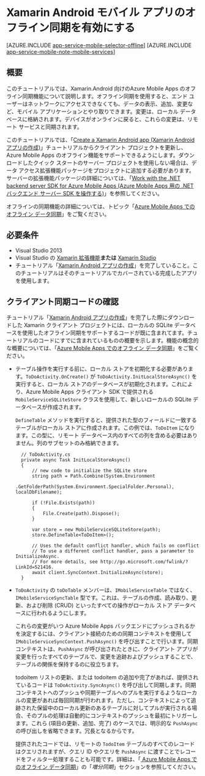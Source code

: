 <properties
    pageTitle="Azure モバイル アプリ (Xamarin Android) に対するオフライン同期の有効化"
    description="App Service モバイル アプリを使用して、Xamarin Android アプリケーションのオフライン データをキャッシュおよび同期する方法を説明します。"
    documentationCenter="xamarin"
    authors="wesmc7777"
    manager="dwrede"
    editor=""
    services="app-service\mobile"/>

<tags
    ms.service="app-service-mobile"
    ms.workload="mobile"
    ms.tgt_pltfrm="mobile-xamarin-android"
    ms.devlang="dotnet"
    ms.topic="article"
	ms.date="11/22/2015"
    ms.author="wesmc"/>

# Xamarin Android モバイル アプリのオフライン同期を有効にする

[AZURE.INCLUDE [app-service-mobile-selector-offline](../../includes/app-service-mobile-selector-offline.md)]&nbsp;[AZURE.INCLUDE [app-service-mobile-note-mobile-services](../../includes/app-service-mobile-note-mobile-services.md)]

## 概要

このチュートリアルでは、Xamarin.Android 向けのAzure Mobile Apps のオフライン同期機能について説明します。オフライン同期を使用すると、エンド ユーザーはネットワークにアクセスできなくても、データの表示、追加、変更など、モバイル アプリケーションとやり取りできます。変更は、ローカル データベースに格納されます。デバイスがオンラインに戻ると、これらの変更は、リモート サービスと同期されます。

このチュートリアルでは、「[Create a Xamarin Android app (Xamarin Android アプリの作成)]」チュートリアルからクライアント プロジェクトを更新し、Azure Mobile Apps のオフライン機能をサポートできるようにします。ダウンロードしたクイック スタートのサーバー プロジェクトを使用しない場合は、データ アクセス拡張機能パッケージをプロジェクトに追加する必要があります。サーバーの拡張機能パッケージの詳細については、「[Work with the .NET backend server SDK for Azure Mobile Apps (Azure Mobile Apps 用の .NET バックエンド サーバー SDK を操作する)](app-service-mobile-dotnet-backend-how-to-use-server-sdk.md)」を参照してください。

オフラインの同期機能の詳細については、トピック「[Azure Mobile Apps でのオフライン データ同期]」をご覧ください。

## 必要条件

* Visual Studio 2013
* Visual Studio の [Xamarin 拡張機能]**または** [Xamarin Studio]
* チュートリアル「[Xamarin Android アプリの作成]」を完了していること。このチュートリアルはそのチュートリアルでカバーされている完成したアプリを使用します。

## クライアント同期コードの確認

チュートリアル「[Xamarin Android アプリの作成]」を完了した際にダウンロードした Xamarin クライアント プロジェクトには、ローカルの SQLite データベースを使用したオフライン同期をサポートするコードが既に含まれてます。チュートリアルのコードにすでに含まれているものの概要を示します。機能の概念的な概要については、「[Azure Mobile Apps でのオフライン データ同期]」をご覧ください。

* テーブル操作を実行する前に、ローカル ストアを初期化する必要があります。`ToDoActivity.OnCreate()` が `ToDoActivity.InitLocalStoreAsync()` を実行すると、ローカル ストアのデータベースが初期化されます。これにより、Azure Mobile Apps クライアント SDK で提供される `MobileServiceSQLiteStore` クラスを使用して、新しいローカルの SQLite データベースが作成されます。 
 
	`DefineTable` メソッドを実行すると、提供された型のフィールドに一致するテーブルがローカル ストアに作成されます。この例では、`ToDoItem` になります。この型に、リモート データベース内のすべての列を含める必要はありません。列のサブセットのみ格納できます。

		// ToDoActivity.cs
        private async Task InitLocalStoreAsync()
        {
            // new code to initialize the SQLite store
            string path = Path.Combine(System.Environment
				.GetFolderPath(System.Environment.SpecialFolder.Personal), localDbFilename);

            if (!File.Exists(path))
            {
                File.Create(path).Dispose();
            }

            var store = new MobileServiceSQLiteStore(path);
            store.DefineTable<ToDoItem>();

            // Uses the default conflict handler, which fails on conflict
            // To use a different conflict handler, pass a parameter to InitializeAsync. 
			// For more details, see http://go.microsoft.com/fwlink/?LinkId=521416.
            await client.SyncContext.InitializeAsync(store);
        }


* `ToDoActivity` の `toDoTable` メンバーは、`IMobileServiceTable` ではなく、`IMobileServiceSyncTable` 型です。これは、テーブルの作成、読み取り、更新、および削除 (CRUD) といったすべての操作がローカル ストア データベースに行われるようにします。
 
	これらの変更がいつ Azure Mobile Apps バックエンドにプッシュされるかを決定するには、クライアント接続のための同期コンテキストを使用して `IMobileServiceSyncContext.PushAsync()` を呼び出すことで行います。同期コンテキストは、`PushAsync` が呼び出されたときに、クライアント アプリが変更を行ったすべてのテーブルで、変更を追跡およびプッシュすることで、テーブルの関係を保持するのに役立ちます。

	todoitem リストの更新、または todoitem の追加や完了があれば、提供されているコードは `ToDoActivity.SyncAsync()` を呼び出して同期します。同期コンテキストへのプッシュや同期テーブルへのプルを実行するようなローカルの変更があれば毎回同期が行われます。ただし、コンテキストによって追跡された保留中のローカル更新のあるテーブルに対してプルが実行される場合、そのプルの処理は自動的にコンテキストのプッシュを最初にトリガーします。これら (項目の更新、追加、完了) のケースでは、明示的な `PushAsync` の呼び出しを省略できます。冗長となるからです。

    提供されたコードでは、リモートの `TodoItem` テーブルのすべてのレコードはクエリされますが、クエリ ID やクエリを `PushAsync` に渡すことでレコードをフィルター処理することも可能です。詳細は、「[ Azure Mobile Apps でのオフライン データ同期]」の「*増分同期*」セクションを参照してください。

	<!-- Need updated conflict handling info : `InitializeAsync` uses the default conflict handler, which fails whenever there is a conflict. To provide a custom conflict handler, see the tutorial [Handling conflicts with offline support for Mobile Services].
-->	// ToDoActivity.cs
        private async Task SyncAsync()
        {
			try {
	            await client.SyncContext.PushAsync();
	            await toDoTable.PullAsync("allTodoItems", toDoTable.CreateQuery()); // query ID is used for incremental sync
			} catch (Java.Net.MalformedURLException) {
				CreateAndShowDialog (new Exception ("There was an error creating the Mobile Service. Verify the URL"), "Error");
			} catch (Exception e) {
				CreateAndShowDialog (e, "Error");
			}
        }


## クライアント アプリの実行

ローカル ストアのデータベースの設定をするために、少なくとも 1 回はクライアント アプリを実行してください。次のセクションでは、オフラインのシナリオをシミュレートし、アプリがオフラインの間にローカル ストアのデータを変更します。

## クライアント アプリの同期の動作を更新する

このセクションでは、バックエンドに無効なアプリケーション URL を使用することで、クライアント アプリを変更して、オフラインのシナリオをシミュレートします。データ項目を追加または変更すると、これらの変更はローカル ストアに保持されますが、接続が再確立されるまでは、バックエンドのデータ ストアには同期されません。

1. `ToDoActivity.cs` の上部で、次のように、`applicationURL` の初期化を変更して無効な URL を設定します。

        const string applicationURL = @"https://your-service.azurewebsites.fail/"; 

	アプリでも認証が使用されている場合、それが原因でサインインは失敗するので注意してください。また、デバイス上で Wi-Fi および移動体通信ネットワークを無効にしてオフライン動作をデモンストレーションすることも、機内モードを使用することもできます。

2. `ToDoActivity.SyncAsync` を更新することで、`MobileServicePushFailedException` を取得し、オフラインであるという前提が単純に無視されます。

        private async Task SyncAsync()
        {
			try {
	            await client.SyncContext.PushAsync();
	            await toDoTable.PullAsync("allTodoItems", toDoTable.CreateQuery()); // query ID is used for incremental sync
			} catch (Java.Net.MalformedURLException) {
				CreateAndShowDialog (new Exception ("There was an error creating the Mobile Service. Verify the URL"), "Error");
			} catch (MobileServicePushFailedException)
            {
                // Not reporting this exception. Assuming the app is offline for now
            }
            catch (Exception e) {
				CreateAndShowDialog (e, "Error");
			}
        }


3. アプリケーションをビルドし、実行します。名前解決の例外を報告する例外ダイアログが出た場合は、閉じてください。新しい todo 項目を追加すると、`MobileServicePushFailedException` はダイアログを表示しないで処理されるため、接続がなされているようにアプリが動作することに注意してください。

4. 追加した新しい項目は、モバイルのバックエンドにプッシュできるようになるまでローカル ストアにのみ存在します。アプリケーションを終了し、再起動して、作成した新しい項目がローカル ストアに保存されていることを確認します。

5. (省略可能) Visual Studio を使用して、Azure SQL Database テーブルを表示し、バックエンドのデータベースのデータが変更されていないことを確認します。

   Visual Studio で、**サーバー エクスプローラー**を開きます。**[Azure]**、**[SQL Databases]** の順に選択して、データベースに移動します。データベースを右クリックし、**[SQL Server オブジェクト エクスプローラーで開く]** を選択します。これで SQL データベースのテーブルとその内容を参照できます。

6. (省略可能) Fiddler や Postman などの REST ツールを使用して、モバイルのバックエンドをクエリします。その際、`https://your-mobile-app-backend-name.azurewebsites.net/tables/TodoItem` の形式で、GET クエリを使用します。 


## クライアント アプリを更新し、モバイルのバックエンドを再接続します。

このセクションでは、アプリケーションをモバイル バックエンドに再接続して、アプリケーションがオンライン状態に戻ったときの動作をシミュレーションします。更新ジェスチャを実行すると、データがモバイル バックエンドに同期されます。

1. `ToDoActivity.cs` を開きます。`applicationURL` を修正して、正しい URL に設定します。

2. アプリケーションを再構築して実行します。起動後、アプリは Azure モバイル アプリのバックエンドとの同期を試みます。例外ダイアログが作成されないことを確認してください。

3. (省略可能) SQL Server Object Explorer または Fiddler などの REST ツールを使用して、更新データを表示します。データが同期されるのは、Azure モバイル アプリのバックエンドのデータベースとローカル ストアの間であることに注意してください。

    データがデータベースとローカル ストアの間で同期されており、オフラインの状況で追加した項目が含まれていることを確認してください。

## その他のリソース

* [Azure Mobile Apps でのオフライン データ同期]

* [Cloud Cover: Azure Mobile Services でのオフライン同期] (注: このビデオは Mobile Services に関するものですが、オフライン同期は Azure Mobile Apps でも同様に機能します)

<!-- ##Summary

[AZURE.INCLUDE [mobile-services-offline-summary-csharp](../../includes/mobile-services-offline-summary-csharp.md)]

## Next steps

* [Handling conflicts with offline support for Mobile Services]

* [How to use the Xamarin Component client for Azure Mobile Services]
 -->

<!-- Images -->

<!-- URLs. -->
[Create a Xamarin Android app (Xamarin Android アプリの作成)]: ../app-service-mobile-xamarin-android-get-started.md
[Xamarin Android アプリの作成]: ../app-service-mobile-xamarin-android-get-started.md
[ Azure Mobile Apps でのオフライン データ同期]: ../app-service-mobile-offline-data-sync.md
[Azure Mobile Apps でのオフライン データ同期]: ../app-service-mobile-offline-data-sync.md

[How to use the Xamarin Component client for Azure Mobile Services]: ../partner-xamarin-mobile-services-how-to-use-client-library.md

[Xamarin Studio]: http://xamarin.com/download
[Xamarin 拡張機能]: http://xamarin.com/visual-studio

[Cloud Cover: Azure Mobile Services でのオフライン同期]: http://channel9.msdn.com/Shows/Cloud+Cover/Episode-155-Offline-Storage-with-Donna-Malayeri

<!---HONumber=AcomDC_1125_2015-->